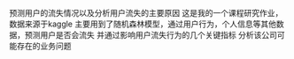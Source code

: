 预测用户的流失情况以及分析用户流失的主要原因
这是我的一个课程研究作业，数据来源于kaggle
主要用到了随机森林模型，通过用户行为，个人信息等其他数据，预测用户是否会流失
并通过影响用户流失行为的几个关键指标
分析该公司可能存在的业务问题


